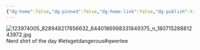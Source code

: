 ```yaml
---
{"dg-home":false,"dg-pinned":false,"dg-home-link":false,"dg-publish":true,"tags":["dgblip"],"disabled rules":["yaml-title","yaml-title-alias","file-name-heading"],"title":"philipp on instagram @ 2020-11-09","created-date":"2020-11-09T07:42:00","updated-date":"2025-05-02T17:43:08","dg-path":"blips/18071528881243972.md","permalink":"/blips/18071528881243972/","dgPassFrontmatter":true}
---
```



![123974005_828948217856632_6440186998331849375_n_18071528881243972.jpg](/img/user/attachments/123974005_828948217856632_6440186998331849375_n_18071528881243972.jpg)
Nerd shirt of the day #letsgetdangerous#qwertee



